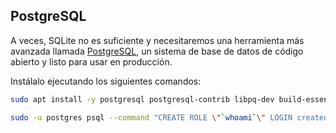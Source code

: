 ## PostgreSQL

A veces, SQLite no es suficiente y necesitaremos una herramienta más avanzada llamada [PostgreSQL](https://www.postgresql.org/), un sistema de base de datos de código abierto y listo para usar en producción.

Instálalo ejecutando los siguientes comandos:

```bash
sudo apt install -y postgresql postgresql-contrib libpq-dev build-essential
```

```bash
sudo -u postgres psql --command "CREATE ROLE \"`whoami`\" LOGIN createdb;"
```
